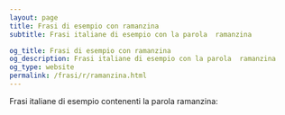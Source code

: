```yaml
---
layout: page
title: Frasi di esempio con ramanzina 
subtitle: Frasi italiane di esempio con la parola  ramanzina

og_title: Frasi di esempio con ramanzina 
og_description: Frasi italiane di esempio con la parola  ramanzina
og_type: website
permalink: /frasi/r/ramanzina.html
---
```


Frasi italiane di esempio contenenti la parola ramanzina:


